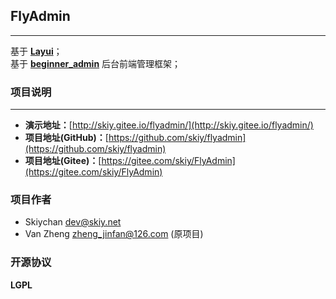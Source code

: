 ## FlyAdmin
------
基于 **[Layui](https://www.layui.com/)**；   
基于 **[beginner_admin](https://gitee.com/besteasyteam/beginner_admin/tree/54173225c207ccf151a8267ad63e6576f65b82a4)** 后台前端管理框架；   

### 项目说明
------
- **演示地址：**[http://skiy.gitee.io/flyadmin/](http://skiy.gitee.io/flyadmin/)
- **项目地址(GitHub)：**[https://github.com/skiy/flyadmin](https://github.com/skiy/flyadmin) 
- **项目地址(Gitee)：**[https://gitee.com/skiy/FlyAdmin](https://gitee.com/skiy/FlyAdmin)

### 项目作者
- Skiychan <dev@skiy.net>
- Van Zheng <zheng_jinfan@126.com> (原项目)

### 开源协议
**LGPL**